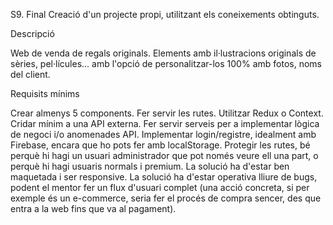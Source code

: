 S9. Final
Creació d'un projecte propi, utilitzant els coneixements obtinguts.

Descripció

Web de venda de regals originals.
Elements amb il·lustracions originals de sèries, pel·lícules... amb l'opció de personalitzar-los 100% amb fotos, noms del client.


Requisits mínims

Crear almenys 5 components.
Fer servir les rutes.
Utilitzar Redux o Context.
Cridar mínim a una API externa.
Fer servir serveis per a implementar lògica de negoci i/o anomenades API.
Implementar login/registre, idealment amb Firebase, encara que ho pots fer amb localStorage.
Protegir les rutes, bé perquè hi hagi un usuari administrador que pot només veure ell una part, o perquè hi hagi usuaris normals i premium.
La solució ha d'estar ben maquetada i ser responsive.
La solució ha d'estar operativa lliure de bugs, podent el mentor fer un flux d'usuari complet (una acció concreta, si per exemple és un e-commerce, seria fer el procés de compra sencer, des que entra a la web fins que va al pagament).
